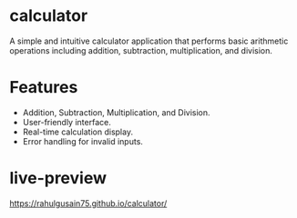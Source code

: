 # calculator
A simple and intuitive calculator application that performs basic arithmetic operations including addition, subtraction, multiplication, and division.

# Features
- Addition, Subtraction, Multiplication, and Division.
- User-friendly interface.
- Real-time calculation display.
- Error handling for invalid inputs.

# live-preview
https://rahulgusain75.github.io/calculator/
